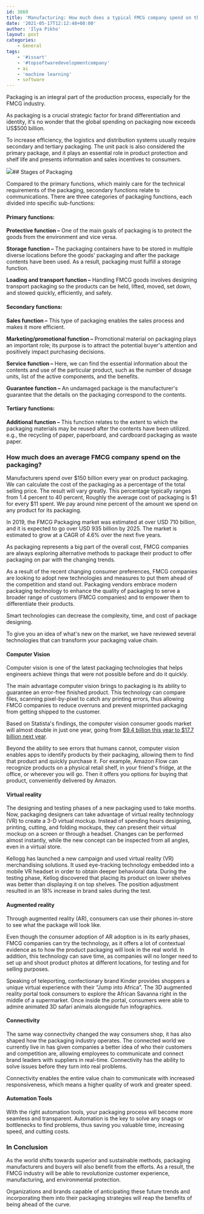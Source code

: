 ```yaml
---
id: 3860
title: 'Manufacturing: How much does a typical FMCG company spend on the packaging? How can technology help?'
date: '2021-05-17T12:12:48+08:00'
author: 'Ilya Pikho'
layout: post
categories:
    - General
tags:
    - '#issart'
    - '#topsoftwaredevelopmentcompany'
    - ai
    - 'machine learning'
    - software
---
```


Packaging is an integral part of the production process, especially for the FMCG industry.

As packaging is a crucial strategic factor for brand differentiation and identity, it's no wonder that the global spending on packaging now exceeds US$500 billion.

To increase efficiency, the logistics and distribution systems usually require secondary and tertiary packaging. The unit pack is also considered the primary package, and it plays an essential role in product protection and shelf life and presents information and sales incentives to consumers.

![](/static/img/2021/05/Article-Roxana-1024x538.jpg)## Stages of Packaging

Compared to the primary functions, which mainly care for the technical requirements of the packaging, secondary functions relate to communications. There are three categories of packaging functions, each divided into specific sub-functions:

#### Primary functions:

**Protective function –** One of the main goals of packaging is to protect the goods from the environment and vice versa.

**Storage function –** The packaging containers have to be stored in multiple diverse locations before the goods' packaging and after the package contents have been used. As a result, packaging must fulfill a storage function.

**Loading and transport function –** Handling FMCG goods involves designing transport packaging so the products can be held, lifted, moved, set down, and stowed quickly, efficiently, and safely.

#### Secondary functions:

**Sales function –** This type of packaging enables the sales process and makes it more efficient.

**Marketing/promotional function –** Promotional material on packaging plays an important role; its purpose is to attract the potential buyer's attention and positively impact purchasing decisions.

**Service function –** Here, we can find the essential information about the contents and use of the particular product, such as the number of dosage units, list of the active components, and the benefits.

**Guarantee function –** An undamaged package is the manufacturer's guarantee that the details on the packaging correspond to the contents.

#### Tertiary functions:

**Additional function –** This function relates to the extent to which the packaging materials may be reused after the contents have been utilized. e.g., the recycling of paper, paperboard, and cardboard packaging as waste paper.

### How much does an average FMCG company spend on the packaging?

Manufacturers spend over $150 billion every year on product packaging. We can calculate the cost of the packaging as a percentage of the total selling price. The result will vary greatly. This percentage typically ranges from 1.4 percent to 40 percent, Roughly the average cost of packaging is $1 for every $11 spent. We pay around nine percent of the amount we spend on any product for its packaging.

In 2019, the FMCG Packaging market was estimated at over USD 710 billion, and it is expected to go over USD 935 billion by 2025. The market is estimated to grow at a CAGR of 4.6% over the next five years.

As packaging represents a big part of the overall cost, FMCG companies are always exploring alternative methods to package their product to offer packaging on par with the changing trends.

As a result of the recent changing consumer preferences, FMCG companies are looking to adopt new technologies and measures to put them ahead of the competition and stand out. Packaging vendors embrace modern packaging technology to enhance the quality of packaging to serve a broader range of customers (FMCG companies) and to empower them to differentiate their products.

Smart technologies can decrease the complexity, time, and cost of package designing.

To give you an idea of what's new on the market, we have reviewed several technologies that can transform your packaging value chain.

#### Computer Vision

Computer vision is one of the latest packaging technologies that helps engineers achieve things that were not possible before and do it quickly.

The main advantage computer vision brings to packaging is its ability to guarantee an error-free finished product. This technology can compare files, scanning pixel-by-pixel to catch any printing errors, thus allowing FMCG companies to reduce overruns and prevent misprinted packaging from getting shipped to the customer.

Based on Statista's findings, the computer vision consumer goods market will almost double in just one year, going from [$9.4 billion this year to $17.7 billion next year](https://www.statista.com/statistics/641922/worldwide-artificial-intelligence-computer-vision-market-revenues/).

Beyond the ability to see errors that humans cannot, computer vision enables apps to identify products by their packaging, allowing them to find that product and quickly purchase it. For example, Amazon Flow can recognize products on a physical retail shelf, in your friend's fridge, at the office, or wherever you will go. Then it offers you options for buying that product, conveniently delivered by Amazon.

#### Virtual reality

The designing and testing phases of a new packaging used to take months. Now, packaging designers can take advantage of virtual reality technology (VR) to create a 3-D virtual mockup. Instead of spending hours designing, printing, cutting, and folding mockups, they can present their virtual mockup on a screen or through a headset. Changes can be performed almost instantly, while the new concept can be inspected from all angles, even in a virtual store.

Kellogg has launched a new campaign and used virtual reality (VR) merchandising solutions. It used eye-tracking technology embedded into a mobile VR headset in order to obtain deeper behavioral data. During the testing phase, Kellog discovered that placing its product on lower shelves was better than displaying it on top shelves. The position adjustment resulted in an 18% increase in brand sales during the test.

#### Augmented reality

Through augmented reality (AR), consumers can use their phones in-store to see what the package will look like.

Even though the consumer adoption of AR adoption is in its early phases, FMCG companies can try the technology, as it offers a lot of contextual evidence as to how the product packaging will look in the real world. In addition, this technology can save time, as companies will no longer need to set up and shoot product photos at different locations, for testing and for selling purposes.

Speaking of teleporting, confectionary brand Kinder provides shoppers a unique virtual experience with their “Jump into Africa”. The 3D augmented reality portal took consumers to explore the African Savanna right in the middle of a supermarket. Once inside the portal, consumers were able to admire animated 3D safari animals alongside fun infographics.

#### Connectivity

The same way connectivity changed the way consumers shop, it has also shaped how the packaging industry operates. The connected world we currently live in has given companies a better idea of who their customers and competition are, allowing employees to communicate and connect brand leaders with suppliers in real-time. Connectivity has the ability to solve issues before they turn into real problems.

Connectivity enables the entire value chain to communicate with increased responsiveness, which means a higher quality of work and greater speed.

#### Automation Tools

With the right automation tools, your packaging process will become more seamless and transparent. Automation is the key to solve any snags or bottlenecks to find problems, thus saving you valuable time, increasing speed, and cutting costs.

### In Conclusion

As the world shifts towards superior and sustainable methods, packaging manufacturers and buyers will also benefit from the efforts. As a result, the FMCG industry will be able to revolutionize customer experience, manufacturing, and environmental protection.

Organizations and brands capable of anticipating these future trends and incorporating them into their packaging strategies will reap the benefits of being ahead of the curve.
